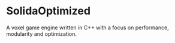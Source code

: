 # SolidaOptimized

A voxel game engine written in C++ with a focus on performance, modularity and optimization.
 